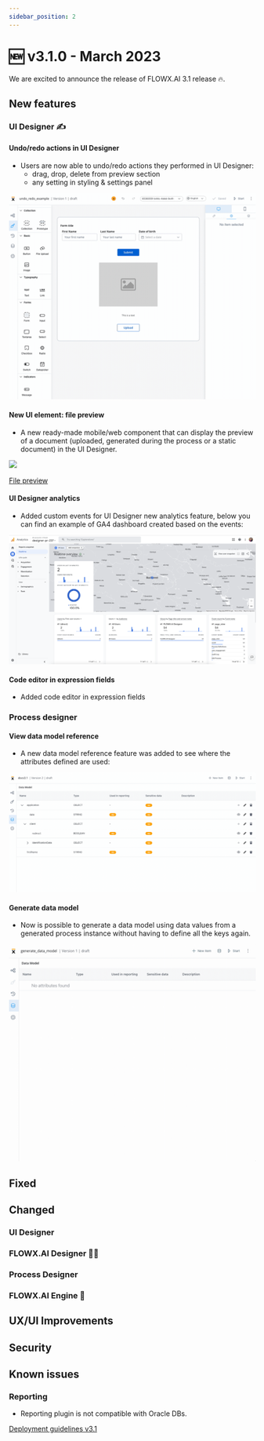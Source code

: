 ```yaml
---
sidebar_position: 2
---
```


# 🆕 v3.1.0 - March 2023

We are excited to announce the release of FLOWX.AI 3.1 release 🔥.

## **New features**

### UI Designer ✍️

#### Undo/redo actions in UI Designer

* Users are now able to undo/redo actions they performed in UI Designer:
    - drag, drop, delete from preview section
    - any setting in styling & settings panel

![](../img/undo_redo.gif)

#### New UI element: file preview

* A new ready-made mobile/web component that can display the preview of a document (uploaded, generated during the process or a static document) in the UI Designer.

![](../img/doc_preview.gif)

[File preview](../../docs/building-blocks/ui-designer/ui-component-types/file-preview)

#### UI Designer analytics

* Added custom events for UI Designer new analytics feature, below you can find an example of GA4 dashboard created based on the events:

![](../img/ui_designer_analytics.png)

#### Code editor in expression fields

* Added code editor in expression fields

### Process designer

#### View data model reference

* A new data model reference feature was added to see where the attributes defined are used:

![](../img/model_reference.gif)

#### Generate data model 

* Now is possible to generate a data model using data values from a generated process instance without having to define all the keys again.

![](../img/generate_data_model%20copy.gif)

## **Fixed**


## **Changed**

### UI Designer

### FLOWX.AI Designer 👩‍🏭

### Process Designer 

### FLOWX.AI Engine 🚂


## **UX/UI Improvements**

## **Security**


## **Known issues**

### Reporting

* Reporting plugin is not compatible with Oracle DBs.

[Deployment guidelines v3.1](./deployment-guidelines-v3.1.0)



